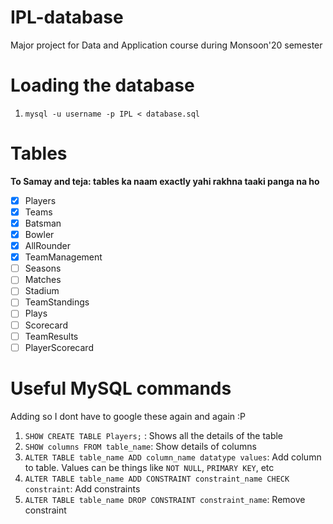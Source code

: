 # IPL-database
Major project for Data and Application course during Monsoon'20 semester

# Loading the database
1. ```mysql -u username -p IPL < database.sql```

# Tables

<b>To Samay and teja: tables ka naam exactly yahi rakhna taaki panga na ho</b>

- [x] Players <br>
- [x] Teams <br>
- [x] Batsman<br>
- [x] Bowler<br>
- [x] AllRounder<br>
- [x] TeamManagement<br>
- [ ] Seasons<br>
- [ ] Matches<br>
- [ ] Stadium<br>
- [ ] TeamStandings<br>
- [ ] Plays<br>
- [ ] Scorecard<br>
- [ ] TeamResults<br>
- [ ] PlayerScorecard<br>

# Useful MySQL commands
Adding so I dont have to google these again and again :P
1. ```SHOW CREATE TABLE Players;``` : Shows all the details of the table
2. ```SHOW columns FROM table_name```: Show details of columns
2. ```ALTER TABLE table_name ADD column_name datatype values```: Add column to table. Values can be things like ```NOT NULL```, ```PRIMARY KEY```, etc
3. ```ALTER TABLE table_name ADD CONSTRAINT constraint_name CHECK constraint```: Add constraints
4. ```ALTER TABLE table_name DROP CONSTRAINT constraint_name```: Remove constraint
